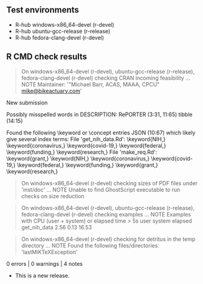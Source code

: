 ## Test environments
- R-hub windows-x86_64-devel (r-devel)
- R-hub ubuntu-gcc-release (r-release)
- R-hub fedora-clang-devel (r-devel)

## R CMD check results
> On windows-x86_64-devel (r-devel), ubuntu-gcc-release (r-release), fedora-clang-devel (r-devel)
  checking CRAN incoming feasibility ... NOTE
  Maintainer: '"Michael Barr, ACAS, MAAA, CPCU" <mike@bikeactuary.com>'
  
  New submission
  
  Possibly misspelled words in DESCRIPTION:
    RePORTER (3:31, 11:65)
    tibble (14:15)
  
  Found the following \keyword or \concept entries
    JSON (10:67)
  which likely give several index terms:
    File 'get_nih_data.Rd':
      \keyword{NIH,}
      \keyword{coronavirus,}
      \keyword{covid-19,}
      \keyword{federal,}
      \keyword{funding,}
      \keyword{research,}
    File 'make_req.Rd':
      \keyword{grant,}
      \keyword{NIH,}
      \keyword{coronavirus,}
      \keyword{covid-19,}
      \keyword{federal,}
      \keyword{funding,}
      \keyword{grant,}
      \keyword{research,}

> On windows-x86_64-devel (r-devel)
  checking sizes of PDF files under 'inst/doc' ... NOTE
  Unable to find GhostScript executable to run checks on size reduction

> On windows-x86_64-devel (r-devel), ubuntu-gcc-release (r-release), fedora-clang-devel (r-devel)
  checking examples ... NOTE
  Examples with CPU (user + system) or elapsed time > 5s
               user system elapsed
  get_nih_data 2.56   0.13   16.53

> On windows-x86_64-devel (r-devel)
  checking for detritus in the temp directory ... NOTE
  Found the following files/directories:
    'lastMiKTeXException'

0 errors | 0 warnings | 4 notes

* This is a new release.
